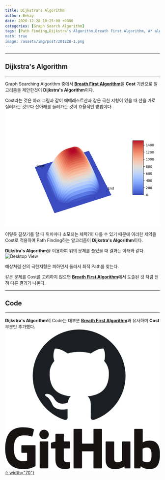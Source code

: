 ```yaml
---
title: Dijkstra's Algorithm
author: Bekay
date: 2020-12-28 10:25:00 +0800
categories: [Graph Search Algorithm]
tags: [Path Finding,Dijkstra's Algorithm,Breath First Algorithm, A* algirhtm]
math: true
image: /assets/img/post/201228-1.png
---
```



---
## Dijkstra's Algorithm
---
Graph Searching Algorithm 중에서 [**Breath First Algorithm**](https://bekaykang.github.io/posts/Breath-First-Algorithm/)을 **Cost** 기반으로 알고리즘을 제안한것이 **Dijkstra's Algorithm**이다.

Cost라는 것은 아래 그림과 같이 에베레스트산과 같은 극한 지형이 있을 때 산을 가로 질러가는 것보다 산아래를 둘러가는 것이 효율적인 방법이다.
![Desktop View](/assets/img/post/201228-2.png)

이렇듯 길찾기를 할 때 위치마다 소모되는 체력?이 다를 수 있기 때문에 이러한 제약을 Cost로 적용하여 Path Finding하는 알고리즘이 **Dijkstra's Algorithm**이다.

**Dijkstra's Algorithm**을 이용하여 위의 문제를 풀었을 때 결과는 아래와 같다.
![Desktop View](/assets/img/post/201228-3.gif)

예상처럼 산의 극한지형은 피하면서 둘러서 최적 Path를 찾는다.

같은 문제를 Cost를 고려하지 않으면 [**Breath First Algorithm**](https://bekaykang.github.io/posts/Breath-First-Algorithm/)에서 도출된 것 처럼 전혀 다른 결과가 나온다.


---
## Code
---
**Dijkstra's Algorithm**의 Code는 대부분 [**Breath First Algorithm**](https://bekaykang.github.io/posts/Breath-First-Algorithm/)과 유사하며 **Cost** 부분만 추가했다.
[![Github](/assets/img/post/GitHub-logo.png){: width="70"}](https://github.com/BekayKang/pathfinding_algorithms_bekay)
<script src="https://gist.github.com/BekayKang/e04aec25fcb5a7288c312a62b4c55129.js"></script>